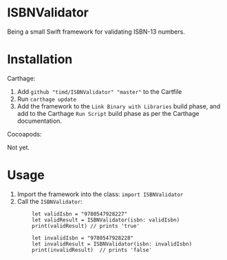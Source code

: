 # ISBNValidator

Being a small Swift framework for validating ISBN-13 numbers.

# Installation

Carthage:

1. Add `github "timd/ISBNValidator" "master"` to the Cartfile
1. Run `carthage update`
1. Add the framework to the `Link Binary with Libraries` build phase, and add to the Carthage `Run Script` build phase as per the Carthage documentation.

Cocoapods:

Not yet.

# Usage

1. Import the framework into the class: `import ISBNValidator`
1. Call the `ISBNValidator`:
```
        let validIsbn = "9780547928227"
        let validResult = ISBNValidator(isbn: validIsbn)
        print(validResult) // prints 'true'

        let invalidIsbn = "9780547928228"
        let invalidResult = ISBNValidator(isbn: invalidIsbn)
        print(invalidResult)  // prints 'false'
```



